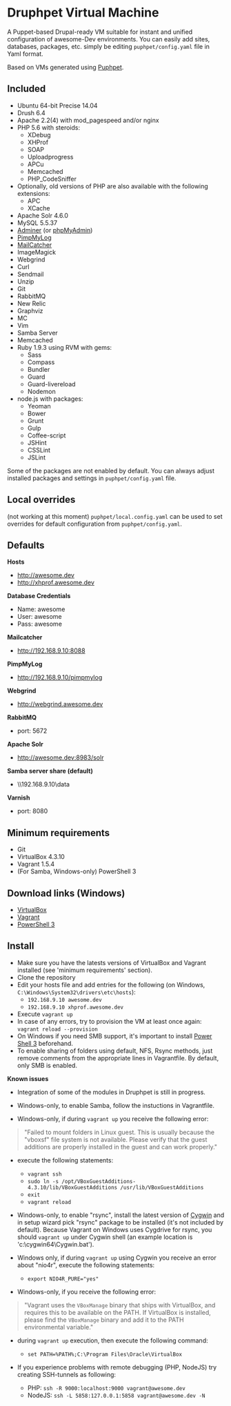 # Druphpet Virtual Machine #
A Puppet-based Drupal-ready VM suitable for instant and unified configuration of awesome-Dev environments.
You can easily add sites, databases, packages, etc. simply be editing `puphpet/config.yaml` file in Yaml format.

Based on VMs generated using [Puphpet](http://puphpet.com "Puphpet").

## Included ##
- Ubuntu 64-bit Precise 14.04
- Drush 6.4
- Apache 2.2(4) with mod_pagespeed and/or nginx
- PHP 5.6 with steroids:
  - XDebug
  - XHProf
  - SOAP
  - Uploadprogress
  - APCu
  - Memcached
  - PHP_CodeSniffer
- Optionally, old versions of PHP are also available with the following extensions:
	- APC
	- XCache
- Apache Solr 4.6.0
- MySQL 5.5.37
- [Adminer](http://www.adminer.org/) (or [phpMyAdmin](http://www.phpmyadmin.net/home_page/index.php))
- [PimpMyLog](http://pimpmylog.com/)
- [MailCatcher](http://mailcatcher.me/)
- ImageMagick
- Webgrind
- Curl
- Sendmail
- Unzip
- Git
- RabbitMQ
- New Relic
- Graphviz
- MC
- Vim
- Samba Server
- Memcached
- Ruby 1.9.3 using RVM with gems:
  - Sass
  - Compass
  - Bundler
  - Guard
  - Guard-livereload
  - Nodemon
- node.js with packages:
    - Yeoman
    - Bower
    - Grunt
    - Gulp
    - Coffee-script
    - JSHint
    - CSSLint
    - JSLint

Some of the packages are not enabled by default. You can always adjust installed packages and settings in `puphpet/config.yaml` file.

## Local overrides
(not working at this moment)
`puphpet/local.config.yaml` can be used to set overrides for default configuration from `puphpet/config.yaml`.

## Defaults
**Hosts**

- http://awesome.dev
- http://xhprof.awesome.dev

**Database Credentials**

* Name: awesome
* User: awesome
* Pass: awesome

**Mailcatcher**

- http://192.168.9.10:8088

**PimpMyLog**

- http://192.168.9.10/pimpmylog

**Webgrind**

- http://webgrind.awesome.dev

**RabbitMQ**

- port: 5672

**Apache Solr**

- http://awesome.dev:8983/solr

**Samba server share (default)**

- \\\192.168.9.10\data

**Varnish**

- port: 8080

## Minimum requirements ##
* Git
* VirtualBox 4.3.10
* Vagrant 1.5.4
* (For Samba, Windows-only) PowerShell 3

## Download links (Windows) ##
- [VirtualBox](http://download.virtualbox.org/virtualbox/4.3.10/VirtualBox-4.3.10-93012-Win.exe "Download VirtualBox 4.3.10")
- [Vagrant](https://dl.bintray.com/mitchellh/vagrant/vagrant_1.5.4.msi "Download Vagrant 1.5.4")
- [PowerShell 3](http://www.microsoft.com/en-us/download/details.aspx?id=34595 "Download PowerShell 3")

## Install ##
- Make sure you have the latests versions of VirtualBox and Vagrant installed (see 'minimum requirements' section).
- Clone the repository
- Edit your hosts file and add entries for the following (on Windows, `C:\Windows\System32\drivers\etc\hosts`):
	- `192.168.9.10 awesome.dev`
	- `192.168.9.10 xhprof.awesome.dev`
- Execute `vagrant up`
- In case of any errors, try to provision the VM at least once again: `vagrant reload --provision`
- On Windows if you need SMB support, it's important to install [Power Shell 3](http://www.microsoft.com/en-us/download/details.aspx?id=34595) beforehand.
- To enable sharing of folders using default, NFS, Rsync methods, just remove comments from the appropriate lines in Vagrantfile. By default, only SMB  is enabled.

**Known issues**
- Integration of some of the modules in Druphpet is still in progress.

- Windows-only, to enable Samba, follow the instuctions in Vagrantfile.

- Windows-only, if during `vagrant up` you receive the following error:
> "Failed to mount folders in Linux guest. This is usually because the "vboxsf" file system is not available. Please verify that the guest additions are properly installed in the guest and can work properly."
- execute the following statements:
	- `vagrant ssh`
	- `sudo ln -s /opt/VBoxGuestAdditions-4.3.10/lib/VBoxGuestAdditions /usr/lib/VBoxGuestAdditions`
	- `exit`
	- `vagrant reload`

- Windows-only, to enable "rsync", install the latest version of [Cygwin](http://www.cygwin.com) and in setup wizard pick "rsync" package to be installed (it's not included by default). Because Vagrant on Windows uses Cygdrive for rsync, you should `vagrant up` under Cygwin shell (an example location is 'c:\cygwin64\Cygwin.bat').

- Windows only, if during `vagrant up` using Cygwin you receive an error about "nio4r", execute the following statements:
	- `export NIO4R_PURE="yes"`

- Windows-only, if you receive the following error:
> "Vagrant uses the `VBoxManage` binary that ships with VirtualBox, and requires this to be available on the PATH. If VirtualBox is installed, please find the `VBoxManage` binary and add it to the PATH environmental variable."
- during `vagrant up` execution, then execute the following command:
	- `set PATH=%PATH%;C:\Program Files\Oracle\VirtualBox`

- If you experience problems with remote debugging (PHP, NodeJS) try creating SSH-tunnels as following:
  - PHP: `ssh -R 9000:localhost:9000 vagrant@awesome.dev`
  - NodeJS: `ssh -L 5858:127.0.0.1:5858 vagrant@awesome.dev -N`
